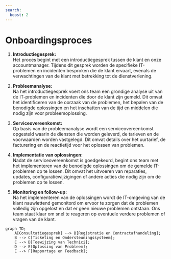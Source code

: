 ```yaml
---
search:
  boost: 2 
---
```


# Onboardingsproces

1. **Introductiegesprek:**  
   Het proces begint met een introductiegesprek tussen de klant en onze accountmanager. Tijdens dit gesprek worden de specifieke IT-problemen en incidenten besproken die de klant ervaart, evenals de verwachtingen van de klant met betrekking tot de dienstverlening.

2. **Probleemanalyse:**  
   Na het introductiegesprek voert ons team een grondige analyse uit van de IT-problemen en incidenten die door de klant zijn gemeld. Dit omvat het identificeren van de oorzaak van de problemen, het bepalen van de benodigde oplossingen en het inschatten van de tijd en middelen die nodig zijn voor probleemoplossing.

3. **Serviceovereenkomst:**  
   Op basis van de probleemanalyse wordt een serviceovereenkomst opgesteld waarin de diensten die worden geleverd, de tarieven en de voorwaarden worden vastgelegd. Dit omvat details over het uurtarief, de facturering en de reactietijd voor het oplossen van problemen.

4. **Implementatie van oplossingen:**  
   Nadat de serviceovereenkomst is goedgekeurd, begint ons team met het implementeren van de benodigde oplossingen om de gemelde IT-problemen op te lossen. Dit omvat het uitvoeren van reparaties, updates, configuratiewijzigingen of andere acties die nodig zijn om de problemen op te lossen.

5. **Monitoring en follow-up:**  
   Na het implementeren van de oplossingen wordt de IT-omgeving van de klant nauwlettend gemonitord om ervoor te zorgen dat de problemen volledig zijn opgelost en dat er geen nieuwe problemen ontstaan. Ons team staat klaar om snel te reageren op eventuele verdere problemen of vragen van de klant.


```mermaid
graph TD;
    A[Consultatiegesprek] --> B[Registratie en Contractafhandeling];
    B --> C[Ticketing en Ondersteuningssysteem];
    C --> D[Toewijzing van Technici];
    D --> E[Oplossing van Probleem];
    E --> F[Rapportage en Feedback];
```
